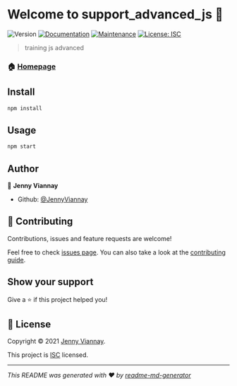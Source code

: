 # Welcome to support_advanced_js 👋
![Version](https://img.shields.io/badge/version-1.0.0-blue.svg?cacheSeconds=2592000)
[![Documentation](https://img.shields.io/badge/documentation-yes-brightgreen.svg)](https://github.com/JennyViannay/0921_JS_Advanced#readme)
[![Maintenance](https://img.shields.io/badge/Maintained%3F-yes-green.svg)](https://github.com/JennyViannay/0921_JS_Advanced/graphs/commit-activity)
[![License: ISC](https://img.shields.io/github/license/JennyViannay/support_advanced_js)](https://github.com/JennyViannay/0921_JS_Advanced/blob/master/LICENSE)

> training js advanced

### 🏠 [Homepage](https://github.com/JennyViannay/0921_JS_Advanced#readme)

## Install

```sh
npm install
```

## Usage

```sh
npm start
```

## Author

👤 **Jenny Viannay**

* Github: [@JennyViannay](https://github.com/JennyViannay)

## 🤝 Contributing

Contributions, issues and feature requests are welcome!

Feel free to check [issues page](https://github.com/JennyViannay/0921_JS_Advanced/issues). You can also take a look at the [contributing guide](https://github.com/JennyViannay/0921_JS_Advanced/blob/master/CONTRIBUTING.md).

## Show your support

Give a ⭐️ if this project helped you!


## 📝 License

Copyright © 2021 [Jenny Viannay](https://github.com/JennyViannay).

This project is [ISC](https://github.com/JennyViannay/0921_JS_Advanced/blob/master/LICENSE) licensed.

***
_This README was generated with ❤️ by [readme-md-generator](https://github.com/kefranabg/readme-md-generator)_
